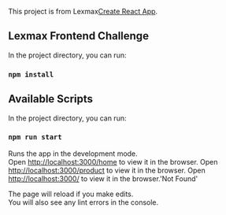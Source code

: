 This project is from Lexmax[Create React App](https://www.linkedin.com/company/lexmax/).
## Lexmax Frontend Challenge

In the project directory, you can run:

### `npm install`

## Available Scripts

In the project directory, you can run:

### `npm run start`

Runs the app in the development mode.<br />
Open [http://localhost:3000/home](http://localhost:3000/home) to view it in the browser.
Open [http://localhost:3000/product](http://localhost:3000/product) to view it in the browser.
Open [http://localhost:3000/](http://localhost:3000/) to view it in the browser.'Not Found'

The page will reload if you make edits.<br />
You will also see any lint errors in the console.
